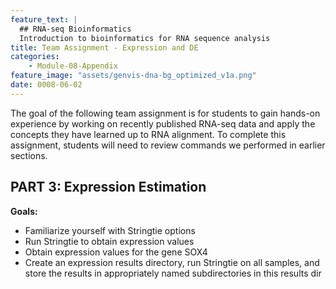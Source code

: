 ```yaml
---
feature_text: |
  ## RNA-seq Bioinformatics
  Introduction to bioinformatics for RNA sequence analysis
title: Team Assignment - Expression and DE
categories:
    - Module-08-Appendix
feature_image: "assets/genvis-dna-bg_optimized_v1a.png"
date: 0008-06-02
---
```

The goal of the following team assignment is for students to gain hands-on experience by working on recently published RNA-seq data and apply the concepts they have learned up to RNA alignment. To complete this assignment, students will need to review commands we performed in earlier sections.


## PART 3: Expression Estimation

**Goals:**

- Familiarize yourself with Stringtie options
- Run Stringtie to obtain expression values
- Obtain expression values for the gene SOX4
- Create an expression results directory, run Stringtie on all samples, and store the results in appropriately named subdirectories in this results dir
